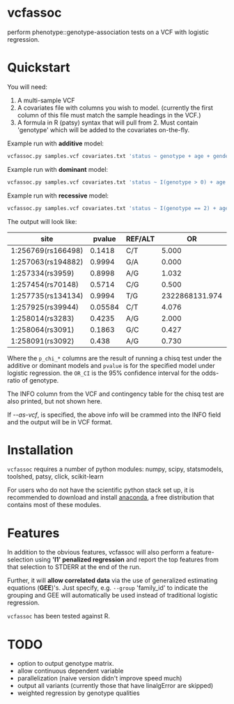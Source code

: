 vcfassoc
========

perform phenotype::genotype-association tests on a VCF with logistic regression.

Quickstart
==========

You will need:
 1. A multi-sample VCF
 2. A covariates file with columns you wish to model. (currently the first column
    of this file must match the sample headings in the VCF.)
 3. A formula in R (patsy) syntax that will pull from 2. Must contain 'genotype'
    which will be added to the covariates on-the-fly.

Example run with **additive** model:

```Bash
vcfassoc.py samples.vcf covariates.txt 'status ~ genotype + age + gender + PC1 + PC2'
```

Example run with **dominant** model:

```Bash
vcfassoc.py samples.vcf covariates.txt 'status ~ I(genotype > 0) + age + gender + PC1 + PC2'
```

Example run with **recessive** model:

```Bash
vcfassoc.py samples.vcf covariates.txt 'status ~ I(genotype == 2) + age + gender + PC1 + PC2'
```

The output will look like:

site                | pvalue   | REF/ALT  | OR              | OR\_CI            | z       | p\_chi\_additive  | p\_chi\_dominant  | df\_resid
------------------  | -------- | -------  | --------------- | ---------------- | --------| --------------  | --------------- | --------
1:256769(rs166498)  | 0.1418   | C/T      | 5.000           | 0.5842..42.7971  | 1.469   | 0.174           | 0.174           | 31
1:257063(rs194882)  | 0.9994   | G/A      | 0.000           | 0.0000..inf      |-0.001  | 1               | 1               | 31
1:257334(rs3959)    | 0.8998   | A/G      | 1.032           | 0.6298..1.6919   | 0.126   | 0.875           | 1               | 31
1:257454(rs70148)   | 0.5714   | C/G      | 0.500           | 0.0453..5.5141   |-0.566  | 1               | 1               | 31
1:257735(rs134134)  | 0.9994   | T/G      | 2322868131.974  | 0.0000..inf      | 0.001   | 1               | 1               | 31
1:257925(rs39944)   | 0.05584  | C/T      | 4.076           | 0.9656..17.2084  | 1.912   | 0.0465          | 0.0431          | 27
1:258014(rs3283)    | 0.4235   | A/G      | 2.000           | 0.3663..10.9192  | 0.800   | 0.651           | 0.651           | 31
1:258064(rs3091)    | 0.1863   | G/C      | 0.427           | 0.1207..1.5090   |-1.321  | 0.206           | 0.202           | 30
1:258091(rs3092)    | 0.438    | A/G      | 0.730           | 0.3294..1.6175   |-0.776  | 0.473           | 0.6             | 30

Where the `p_chi_*` columns are the result of running a chisq test under the additive or dominant models
and `pvalue` is for the specified model under logistic regression. the `OR_CI` is the 95% confidence interval
for the odds-ratio of genotype.

The INFO column from the VCF and contingency table for the chisq test are also printed, but not shown here.

If *--as-vcf*, is specified, the above info will be crammed into the INFO field and the output will be
in VCF format.

Installation
============

`vcfassoc` requires a number of python modules: numpy, scipy, statsmodels, toolshed,
	patsy, click, scikit-learn

For users who do not have the scientific python stack set up, it is recommended
to download and install [anaconda](https://store.continuum.io/cshop/anaconda/),
a free distribution that contains most of these modules.

Features
========

In addition to the obvious features, vcfassoc will also perform a feature-selection
using **'l1' penalized regression** and report the top features from that selection
to STDERR at the end of the run.

Further, it will **allow correlated data** via the use of generalized estimating
equations (**GEE**)'s. Just specify, e.g. `--group` 'family\_id' to indicate the grouping
and GEE will automatically be used instead of traditional logistic regression.

`vcfassoc` has been tested against R.

TODO
====

 + option to output genotype matrix.
 + allow continuous dependent variable
 + parallelization (naive version didn't improve speed much)
 + output all variants (currently those that have linalgError are skipped)
 + weighted regression by genotype qualities
